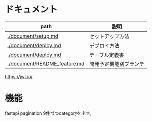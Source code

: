 # ドキュメント

| path | 説明 |
|-----------|-----------|
|[./document/setup.md](./document/setup.md)|セットアップ方法|
|[./document/deploy.md](./document/deploy.md)|デプロイ方法|
|[./document/deploy.md](./document/table_definition.md)|テーブル定義書|
|[./document/README_feature.md](./document/README_feature.md)|開発予定機能別ブランチ|



https://jwt.io/


# 機能
fastapi pagination
9件づつcategoryを出す。

